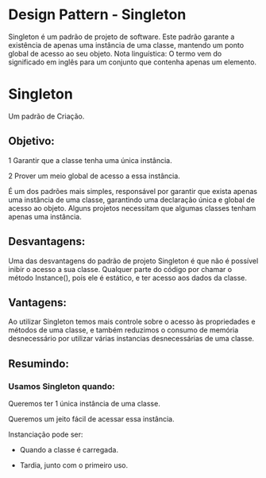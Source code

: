 # Design Pattern - Singleton
Singleton é um padrão de projeto de software. Este padrão garante a existência de apenas uma instância de uma classe, mantendo um ponto global de acesso ao seu objeto. Nota linguística: O termo vem do significado em inglês para um conjunto que contenha apenas um elemento.

# Singleton 
Um padrão de Criação.

## Objetivo:
1 Garantir que a classe tenha uma única instância.

2 Prover um meio global de acesso a essa instância.

É um dos padrões mais simples, responsável por garantir que exista apenas uma instância de uma classe, garantindo uma declaração única e global de acesso ao objeto. Alguns projetos necessitam que algumas classes tenham apenas uma instância.

## Desvantagens:
Uma das desvantagens do padrão de projeto Singleton é que não é possível inibir o acesso a sua classe. Qualquer parte do código por chamar o método Instance(), pois ele é estático, e ter acesso aos dados da classe.

## Vantagens: 
Ao utilizar Singleton temos mais controle sobre o acesso às propriedades e métodos de uma classe, e também reduzimos o consumo de memória desnecessário por utilizar várias instancias desnecessárias de uma classe.

## Resumindo:
### Usamos Singleton quando:

Queremos ter 1 única instância de uma classe.

Queremos um jeito fácil de acessar essa instância.

Instanciação pode ser:

- Quando a classe é carregada.

- Tardia, junto com o primeiro uso.

